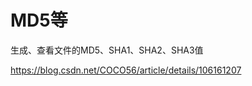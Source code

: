# MD5等








生成、查看文件的MD5、SHA1、SHA2、SHA3值

https://blog.csdn.net/COCO56/article/details/106161207


















